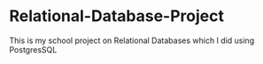 # Relational-Database-Project
This is my school project on Relational Databases which I did using PostgresSQL
